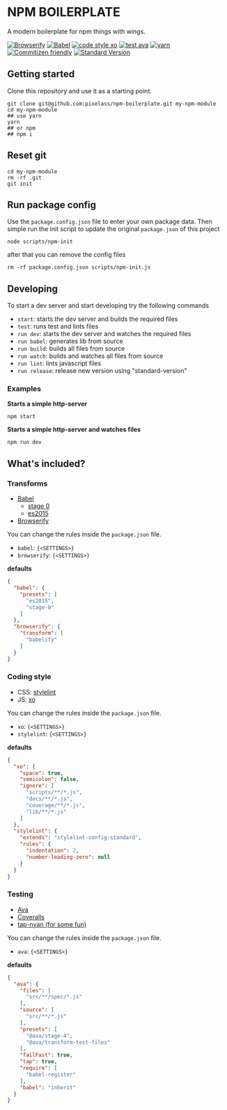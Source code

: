 # NPM BOILERPLATE

A modern boilerplate for npm things with wings.


[![Browserify](https://img.shields.io/badge/build-browserify-3c6991.svg?style=flat-square)](http://browserify.org/)
[![Babel](https://img.shields.io/badge/babel-stage--0-f5da55.svg?style=flat-square)](http://babeljs.io/docs/plugins/preset-stage-0/)
[![code style xo](https://img.shields.io/badge/code_style-XO-64d8c7.svg?style=flat-square)](https://github.com/sindresorhus/xo)
[![test ava](https://img.shields.io/badge/test-🚀_ava-0e1d5c.svg?style=flat-square)](https://github.com/avajs/ava)
[![yarn](https://img.shields.io/badge/yarn-friendly-2c8ebb.svg?style=flat-square)](https://yarnpkg.com/)
[![Commitizen friendly](https://img.shields.io/badge/commitizen-friendly-44aa44.svg?style=flat-square)](http://commitizen.github.io/cz-cli/)
[![Standard Version](https://img.shields.io/badge/release-standard%20version-44aa44.svg?style=flat-square)](https://github.com/conventional-changelog/standard-version)


## Getting started

Clone this repository and use it as a starting point.

```shell
git clone git@github.com:pixelass/npm-boilerplate.git my-npm-module
cd my-npm-module
## use yarn
yarn
## or npm
## npm i
```

## Reset git

```shell
cd my-npm-module
rm -rf .git
git init
```

## Run package config

Use the `package.config.json` file to enter your own package data.
Then simple run the init script to update the original `package.json` of this project

```shell
node scripts/npm-init
```

after that you can remove the config files

```shell
rm -rf package.config.json scripts/npm-init.js
```

## Developing

To start a dev server and start developing try the following commands

* `start`: starts the dev server and builds the required files
* `test`: runs test and lints files
* `run dev`: starts the dev server and watches the required files
* `run babel`: generates lib from source
* `run build`: builds all files from source
* `run watch`: builds and watches all files from source
* `run lint`: lints javascript files
* `run release`: release new version using "standard-version"

### Examples

**Starts a simple http-server**

```
npm start
```

**Starts a simple http-server and watches files**

```
npm run dev
```

## What's included?

### Transforms

* [Babel](http://babeljs.io/)
  * [stage 0](http://babeljs.io/docs/plugins/preset-stage-0/)
  * [es2015](http://babeljs.io/docs/plugins/preset-es2015/)
* [Browserify](http://browserify.org/)

You can change the rules inside the `package.json` file.

* `babel`: `{<SETTINGS>}`
* `browserify`: `{<SETTINGS>}`

**defaults**

```json
{
  "babel": {
    "presets": [
      "es2015",
      "stage-0"
    ]
  },
  "browserify": {
    "transform": [
      "babelify"
    ]
  }
}
```


### Coding style

* CSS: [stylelint](https://stylelint.io/)
* JS: [xo](https://github.com/sindresorhus/xo)

You can change the rules inside the `package.json` file.

* `xo`: `{<SETTINGS>}`
* `stylelint`: `{<SETTINGS>}`

**defaults**

```json
{
  "xo": {
    "space": true,
    "semicolon": false,
    "ignore": [
      "scripts/**/*.js",
      "docs/**/*.js",
      "coverage/**/*.js",
      "lib/**/*.js"
    ]
  },
  "stylelint": {
    "extends": "stylelint-config-standard",
    "rules": {
      "indentation": 2,
      "number-leading-zero": null
    }
  }
}
```

### Testing

* [Ava](https://github.com/avajs/ava/)
* [Coveralls](https://coveralls.io)
* [tap-nyan (for some fun)](https://github.com/calvinmetcalf/tap-nyan)

You can change the rules inside the `package.json` file.

* `ava`: `{<SETTINGS>}`

**defaults**

```json
{
  "ava": {
    "files": [
      "src/**/spec/*.js"
    ],
    "source": [
      "src/**/*.js"
    ],
    "presets": [
      "@ava/stage-4",
      "@ava/transform-test-files"
    ],
    "failFast": true,
    "tap": true,
    "require": [
      "babel-register"
    ],
    "babel": "inherit"
  }
}
```
